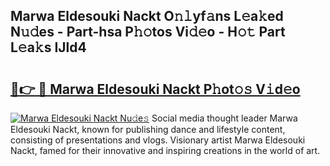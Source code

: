 ## Marwa Eldesouki Nackt O𝚗𝚕yf𝚊ns L𝚎a𝚔ed N𝚞𝚍es - Part-hsa P𝚑𝚘tos Vi𝚍𝚎o - H𝚘𝚝 Part L𝚎a𝚔s IJld4

# <h2><a href="http://kf63pq5.oniu.top/?m=Marwa+Eldesouki+Nackt">🔗👉 🔴 Marwa Eldesouki Nackt P𝚑ot𝚘𝚜 V𝚒d𝚎o</a></h2>

[![Marwa Eldesouki Nackt Nu𝚍e𝚜](https://i.imgur.com/0qMVB7G.gif)](http://kf63pq5.oniu.top/?m=Marwa+Eldesouki+Nackt)
Social media thought leader Marwa Eldesouki Nackt, known for publishing dance and lifestyle content, consisting of presentations and vlogs. Visionary artist Marwa Eldesouki Nackt, famed for their innovative and inspiring creations in the world of art.  
